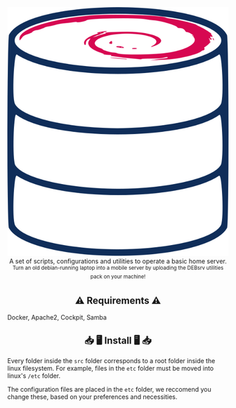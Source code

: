 <div align="center">
<img src="./logo.svg" alt="banner">
<br>
A set of scripts, configurations and utilities to operate a basic home server.
<br>
<sup>Turn an old debian-running laptop into a mobile server by uploading the DEBsrv utilities pack on your machine!</sup>
</div>

## <div align="center" id="Install"> ⚠️ Requirements ⚠️ </div>
Docker, Apache2, Cockpit, Samba

## <div align="center" id="Install"> 📥 🖥️ Install 🖥️ 📥 </div>
Every folder inside the `src` folder corresponds to a root folder inside the linux filesystem.
For example, files in the `etc` folder must be moved into linux's `/etc` folder.

The configuration files are placed in the `etc` folder, we reccomend you change these, based on your preferences and necessities.